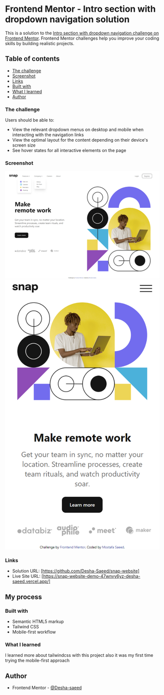 # Frontend Mentor - Intro section with dropdown navigation solution

This is a solution to the [Intro section with dropdown navigation challenge on Frontend Mentor](https://www.frontendmentor.io/challenges/intro-section-with-dropdown-navigation-ryaPetHE5). Frontend Mentor challenges help you improve your coding skills by building realistic projects. 

## Table of contents

  - [The challenge](#the-challenge)
  - [Screenshot](#screenshot)
  - [Links](#links)
  - [Built with](#built-with)
  - [What I learned](#what-i-learned)
  - [Author](#author)



### The challenge

Users should be able to:

- View the relevant dropdown menus on desktop and mobile when interacting with the navigation links
- View the optimal layout for the content depending on their device's screen size
- See hover states for all interactive elements on the page

### Screenshot

![desktop](./solution/Dekstop-solution.png)
![mobile](./solution//mobile-solution.png)


### Links

- Solution URL: [https://github.com/Desha-Saeed/snap-website]
- Live Site URL: [https://snap-website-demo-47wnvy6yz-desha-saeed.vercel.app/]

## My process

### Built with

- Semantic HTML5 markup
- Tailwind CSS
- Mobile-first workflow



### What I learned

I learned more about tailwindcss with this project also it was my first time trying the mobile-first approach




## Author


- Frontend Mentor - [@Desha-saeed](https://www.frontendmentor.io/profile/Desha-Saeed)


